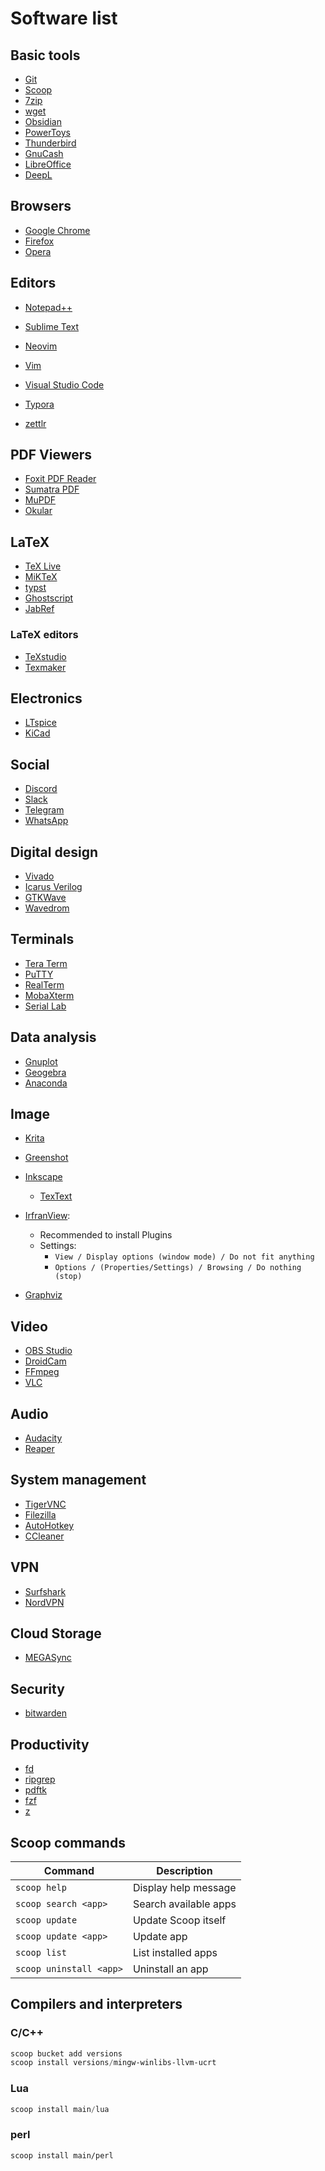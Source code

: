 # Software list



## Basic tools

- [Git](https://gitforwindows.org/)
- [Scoop](https://scoop.sh/)
- [7zip](https://www.7-zip.org/)
- [wget](https://eternallybored.org/misc/wget/)
- [Obsidian](https://obsidian.md/)
- [PowerToys](https://learn.microsoft.com/en-us/windows/powertoys/)
- [Thunderbird](https://www.thunderbird.net/en-US/)
- [GnuCash](https://www.gnucash.org/)
- [LibreOffice](https://www.libreoffice.org/)
- [DeepL](https://www.deepl.com/)

## Browsers

- [Google Chrome](https://www.google.com/chrome/)
- [Firefox](https://www.mozilla.org/en-US/)
- [Opera](https://www.opera.com/)

## Editors

- [Notepad++](https://notepad-plus-plus.org/downloads/) 

- [Sublime Text](https://www.sublimetext.com/)
- [Neovim](https://github.com/neovim/neovim/releases/tag/v0.9.5)
- [Vim](https://www.vim.org/download.php)
- [Visual Studio Code](https://code.visualstudio.com/)
- [Typora](https://typora.io/)
- [zettlr](https://www.zettlr.com/)

## PDF Viewers

- [Foxit PDF Reader](https://www.foxit.com/downloads/#Foxit-Reader/)
- [Sumatra PDF](https://www.sumatrapdfreader.org/free-pdf-reader)
- [MuPDF](https://mupdf.com/)
- [Okular](https://okular.kde.org/)

## LaTeX

- [TeX Live](https://ctan.mirror.garr.it/mirrors/ctan/systems/texlive/Images/)
- [MiKTeX](https://miktex.org/)
- [typst](https://typst.app/)
- [Ghostscript](https://www.ghostscript.com/) 
- [JabRef](https://www.jabref.org/)

### LaTeX editors

- [TeXstudio](https://www.texstudio.org/)
- [Texmaker](https://www.xm1math.net/texmaker/)

## Electronics

- [LTspice](https://www.analog.com/en/design-center/design-tools-and-calculators/ltspice-simulator.html)
- [KiCad](https://www.kicad.org/)

## Social

- [Discord](https://discord.com/)
- [Slack](https://slack.com/)
- [Telegram](https://web.telegram.org/k/)
- [WhatsApp](https://www.whatsapp.com/)

## Digital design

- [Vivado](https://www.xilinx.com/support/download.html)
- [Icarus Verilog](https://bleyer.org/icarus/)
- [GTKWave](https://gtkwave.sourceforge.net/)
- [Wavedrom](https://wavedrom.com/)

## Terminals

- [Tera Term](https://teratermproject.github.io/index-en.html)
- [PuTTY](https://www.putty.org/)
- [RealTerm](https://sourceforge.net/projects/realterm/)
- [MobaXterm](https://mobaxterm.mobatek.net/)
- [Serial Lab](https://github.com/ahsayde/Serial-Lab)

## Data analysis

- [Gnuplot](http://www.gnuplot.info/)
- [Geogebra](https://www.geogebra.org/?lang=en)
- [Anaconda](https://www.anaconda.com/)

## Image

- [Krita](https://krita.org/en/)

- [Greenshot](https://getgreenshot.org/)
- [Inkscape](https://inkscape.org/)
  - [TexText](https://textext.github.io/textext/)
- [IrfranView](https://www.irfanview.com/):
  - Recommended to install Plugins
  - Settings:
    - `View / Display options (window mode) / Do not fit anything`
    - `Options / (Properties/Settings) / Browsing / Do nothing (stop)`
- [Graphviz](https://graphviz.org/)


## Video

- [OBS Studio](https://obsproject.com/)
- [DroidCam](https://www.dev47apps.com/)
- [FFmpeg](https://ffmpeg.org/)
- [VLC](https://www.videolan.org/)

## Audio

- [Audacity](https://www.audacityteam.org/)
- [Reaper](https://www.reaper.fm/)

## System management

- [TigerVNC](https://tigervnc.org/)
- [Filezilla](https://filezilla-project.org/)
- [AutoHotkey](https://www.autohotkey.com/)
- [CCleaner](https://www.ccleaner.com/es-es/ccleaner/download) 

## VPN

- [Surfshark](https://surfshark.com/)
- [NordVPN](https://nordvpn.com/)

## Cloud Storage

- [MEGASync](https://mega.io/desktop)

## Security

- [bitwarden](https://bitwarden.com/)

## Productivity

- [fd](https://github.com/sharkdp/fd)
- [ripgrep](https://github.com/BurntSushi/ripgrep)
- [pdftk](https://www.pdflabs.com/tools/pdftk-the-pdf-toolkit/)
- [fzf](https://github.com/junegunn/fzf)
- [z](https://github.com/badmotorfinger/z)



## Scoop commands

| Command                 | Description           |
| ----------------------- | --------------------- |
| `scoop help`            | Display help message  |
| `scoop search <app>`    | Search available apps |
| `scoop update`          | Update Scoop itself   |
| `scoop update <app>`    | Update app            |
| `scoop list`            | List installed apps   |
| `scoop uninstall <app>` | Uninstall an app      |



## Compilers and interpreters

### C/C++

```powershell
scoop bucket add versions
scoop install versions/mingw-winlibs-llvm-ucrt
```

### Lua

```powershell
scoop install main/lua
```

### perl

```postgresql
scoop install main/perl
```

